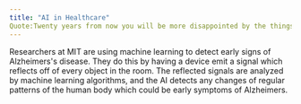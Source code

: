 ```yaml
---
title: "AI in Healthcare"
Quote:Twenty years from now you will be more disappointed by the things that you didn’t do than by the ones you did do. - Mark Twain
---
```


<pic src="/Blog/img/healthcare.jpg" alt="pic of AI in healthcare">

Researchers at MIT are using machine learning to detect early signs of Alzheimers's disease. They do this by having a device emit a signal which reflects off of every object in the room. The reflected signals are analyzed by machine learning algorithms, and the AI detects any changes of regular patterns of the human body which could be early symptoms of Alzheimers.

